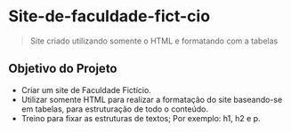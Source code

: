 # Site-de-faculdade-fict-cio
> Site criado utilizando somente o HTML  e formatando com a tabelas

## Objetivo do Projeto
* Criar um site de Faculdade Fictício.
* Utilizar somente HTML para realizar a formatação do site baseando-se em tabelas, para estruturação de todo o conteúdo.
* Treino para fixar as estruturas de textos; 
    Por exemplo: h1, h2 e p. 